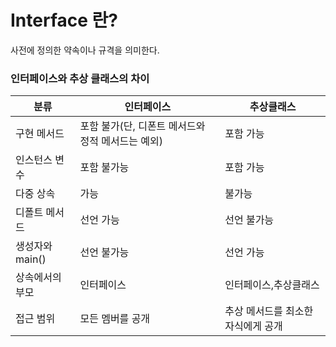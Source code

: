 # Interface 란?
사전에 정의한 약속이나 규격을 의미한다.


### 인터페이스와 추상 클래스의 차이
|분류|인터페이스|추상클래스|
|----|----------|----------|
|구현 메서드|포함 불가(단, 디폰트 메서드와 정적 메서드는 예외)|포함 가능|
|인스턴스 변수|포함 불가능|포함 가능|
|다중 상속|가능|불가능|
|디폴트 메서드|선언 가능|선언 불가능|
생성자와 main()|선언 불가능|선언 가능|
|상속에서의 부모|인터페이스|인터페이스,추상클래스|
|접근 범위|모든 멤버를 공개|추상 메서드를 최소한 자식에게 공개